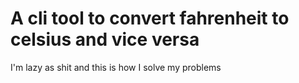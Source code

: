 # A cli tool to convert fahrenheit to celsius and vice versa

I'm lazy as shit and this is how I solve my problems
